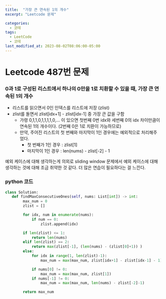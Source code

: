 ```yaml
---
title:  "가장 큰 연속된 1의 개수"
excerpt: "Leetcode 문제"

categories:
  - 코테
tags:
  - LeetCode
  - 코테
last_modified_at: 2023-08-02T08:06:00-05:00
---
```


# Leetcode 487번 문제

### 0과 1로 구성된 리스트에서 하나의 0만을 1로 치환할 수 있을 때, 가장 큰 연속된 1의 개수

- 리스트를 읽으면서 0인 인덱스를 리스트에 저장 (zlist)
- zlist를 돌면서 zlist[idx+1] - zlist[idx-1] 중 가장 큰 값을 구함
  - 가령 0,1,1,0,1,1,1,1,0,... 이 있으면 첫번째 0번 idx와 세번째 0의 idx 차이만큼이 연속된 1의 개수이다. (2번째 0은 1로 치환이 가능하므로)   
  - 만약, 주어진 리스트의 첫 번째와 마지막이 1인 경우에는 예외적으로 처리해주었다.
    - 첫 번째가 1인 경우 : zlist[1]
    - 마지막이 1인 경우 : len(nums) - zlist[-2] - 1   

예외 케이스에 대해 생각하는게
의외로 sliding window 문제에서 
예외 케이스에 대해 생각하는 것에 대해 조금 취약한 것 같다. 
더 많은 연습이 필요하다는 걸 느낀다.


### python 코드

```python
class Solution:
   def findMaxConsecutiveOnes(self, nums: List[int]) -> int:
        max_num = 0
        zlist = []

        for idx, num in enumerate(nums):
            if num == 0:
                zlist.append(idx) 

        if len(zlist) <= 1:
            return len(nums)
        elif len(zlist) == 2:
            return max(zlist[-1], (len(nums) - (zlist[0]+1)) )
        else:
            for idx in range(1, len(zlist)-1):
                max_num = max(max_num, zlist[idx+1] - zlist[idx-1] - 1)

            if nums[0] != 0:
                max_num = max(max_num, zlist[1])
            if nums[-1] != 0:
                max_num = max(max_num, len(nums) - zlist[-2]-1) 

        return max_num
```
